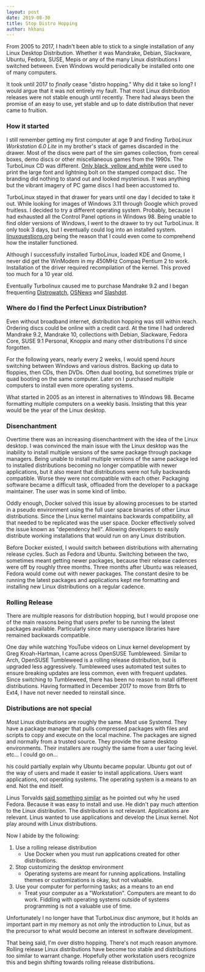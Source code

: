 ```yaml
---
layout: post
date: 2019-08-30
title: Stop Distro Hopping
author: hkhani
---
```


From 2005 to 2017, I hadn't been able to stick to a single installation of any Linux Desktop Distribution. Whether it was Mandrake, Debian, Slackware, Ubuntu, Fedora, SUSE, Mepis or any of the many Linux distributions I switched between. Even Windows would periodically be installed onto one of many computers.

It took until 2017 to _finally_ cease "distro hopping." Why did it take so long? I would argue that it was not entirely my fault. That most Linux distribution releases were not stable enough until recently. There had always been the promise of an easy to use, yet stable and up to date distribution that never came to fruition.

### How it started

I still remember getting my first computer at age 9 and finding _TurboLinux Workstation 6.0 Lite_ in my brother's stack of games discarded in the drawer. Most of the discs were part of the sim games collection, from cereal boxes, demo discs or other miscellaneous games from the 1990s. The TurboLinux CD was different. [Only black, yellow and white](https://twitter.com/thunderdabest1/status/1048572202965196800) were used to print the large font and lightning bolt on the stamped compact disc. The branding did nothing to stand out and looked mysterious. It was anything but the vibrant imagery of PC game discs I had been accustomed to.

TurboLinux stayed in that drawer for years until one day I decided to take it out. While looking for images of Windows 3.11 through Google which proved fruitless. I decided to try a different operating system. Probably, because I had exhausted all the Control Panel options in Windows 98. Being unable to find older versions of Windows, I went to the drawer to try out TurboLinux. It only took 3 days, but I eventually could log into an installed system. [linuxquestions.org](https://www.linuxquestions.org) being the reason that I could even come to comprehend how the installer functioned.

Although I successfully installed TurboLinux, loaded KDE and Gnome, I never did get the WinModem in my 450MHz Compaq Pentium 2 to work. Installation of the driver required recompilation of the kernel. This proved too much for a 10 year old.

Eventually Turbolinux caused me to purchase Mandrake 9.2 and I began frequenting [Distrowatch](https://distrowatch.com), [OSNews](https://www.osnews.com) and [Slashdot](http://slashdot.org/).

### Where do I find the Perfect Linux Distribution?

Even without broadband internet, distribution hopping was still within reach. Ordering discs could be online with a credit card. At the time I had ordered Mandrake 9.2, Mandrake 10, collections with Debian, Slackware, Fedora Core, SUSE 9.1 Personal, Knoppix and many other distributions I'd since forgotten.

For the following years, nearly every 2 weeks, I would spend _hours_ switching between Windows and various distros. Backing up data to floppies, then CDs, then DVDs. Often dual booting, but sometimes triple or quad booting on the same computer. Later on I purchased multiple computers to install even more operating systems.

What started in 2005 as an interest in alternatives to Windows 98. Became formatting multiple computers on a weekly basis. Insisting that this year would be the year of the Linux desktop.

### Disenchantment

Overtime there was an increasing disenchantment with the idea of the Linux desktop. I was convinced the main issue with the Linux desktop was the inability to install multiple versions of the same package through package managers. Being unable to install multiple versions of the same package led to installed distributions becoming no longer compatible with newer applications, but it also meant that distributions were not fully backwards compatible. Worse they were not compatible with each other. Packaging software became a difficult task, offloaded from the developer to a package maintainer. The user was in some kind of limbo.

Oddly enough, Docker solved this issue by allowing processes to be started in a pseudo environment using the full user space binaries of other Linux distributions. Since the Linux kernel maintains backwards compatibility, all that needed to be replicated was the user space. Docker effectively solved the issue known as "dependency hell". Allowing developers to easily distribute working installations that would run on any Linux distribution.

Before Docker existed, I would switch between distributions with alternating release cycles. Such as Fedora and Ubuntu. Switching between the two, sometimes meant getting newer packages, because their release cadences were off by roughly three months. Three months after Ubuntu was released, Fedora would come out with newer packages. The constant desire to be running the latest packages and applications kept me formatting and installing new Linux distributions on a regular cadence.

### Rolling Release

There are multiple reasons for distribution hopping, but I would propose one of the main reasons being that users prefer to be running the latest packages available. Particularly since many userspace libraries have remained backwards compatible.

One day while watching YouTube videos on Linux kernel development by Greg Kroah-Hartman, I came across OpenSUSE Tumbleweed. Similar to Arch, OpenSUSE Tumbleweed is a rolling release distribution, but is upgraded less aggressively. Tumbleweed uses automated test suites to ensure breaking updates are less common, even with frequent updates. Since switching to Tumbleweed, there has been no reason to nstall different distributions. Having formatted in December 2017 to move from Btrfs to Ext4, I have not never needed to reinstall since.

### Distributions are not special

Most Linux distributions are roughly the same. Most use Systemd. They have a package manager that pulls compressed packages with files and scripts to copy and execute on the local machine. The packages are signed and normally from a trusted source. They provide the same desktop environments. Their installers are roughly the same from a user facing level. etc... I could go on...

 his could partially explain why Ubuntu became popular. Ubuntu got out of the way of users and made it easier to install applications. Users want applications, not operating systems. The operating system is a means to an end. Not the end itself.

Linus Torvalds [said something similar](https://fossbytes.com/linus-torvalds-doesnt-use-ubuntu-linux-debian/) as he pointed out why he used Fedora. Because it was easy to install and use. He didn't pay much attention to the Linux distribution. The distribution is not relevant. Applications are relevant. Linus wanted to use applications and develop the Linux kernel. Not play around with Linux distributions.

Now I abide by the following:

1. Use a rolling release distribution
    - Use Docker when you must run applications created for other distributions.
2. Stop customizing the desktop environment
    - Operating systems are meant for running applications. Installing themes or customizations is okay, but not valuable.
3. Use your computer for performing tasks; as a means to an end
    - Treat your computer as a "Workstation". Computers are meant to do work. Fiddling with operating systems outside of systems programming is not a valuable use of time.

Unfortunately I no longer have that TurboLinux disc anymore, but it holds an important part in my memory as not only the introduction to Linux, but as the precursor to what would become an interest in software development.

That being said, I'm over distro hopping. There's not much reason anymore. Rolling release Linux distributions have become too stable and distributions too similar to warrant change. Hopefully other workstation users recognize this and begin shifting towards rolling release distributions.
